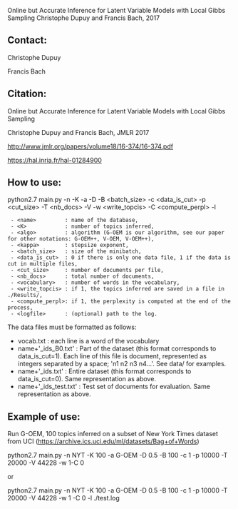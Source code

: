 Online but Accurate Inference for Latent Variable Models with Local Gibbs Sampling
Christophe Dupuy and Francis Bach, 2017

Contact:
--------
Christophe Dupuy

Francis Bach

Citation:
---------
Online but Accurate Inference for Latent Variable Models with Local Gibbs Sampling

Christophe Dupuy and Francis Bach, JMLR 2017

http://www.jmlr.org/papers/volume18/16-374/16-374.pdf

https://hal.inria.fr/hal-01284900



How to use:
-----------

python2.7 main.py -n <name> -K <K> -a <algo> -D <kappa> -B <batch_size> -c <data_is_cut> -p
<cut_size> -T <nb_docs> -V <vocabulary> -w <write_topcis> -C <compute_perpl> -l <logfile>

     - <name>         : name of the database,
     - <K>            : number of topics inferred,
     - <algo>         : algorithm (G-OEM is our algorithm, see our paper for other notations: G-OEM++, V-OEM, V-OEM++),
     - <kappa>        : stepsize exponent,
     - <batch_size>   : size of the minibatch,
     - <data_is_cut>  : 0 if there is only one data file, 1 if the data is cut in multiple files,
     - <cut_size>     : number of documents per file,
     - <nb_docs>      : total number of documents,
     - <vocabulary>   : number of words in the vocabulary,
     - <write_topcis> : if 1, the topics inferred are saved in a file in ./Results/,
     - <compute_perpl>: if 1, the perplexity is computed at the end of the process,
     - <logfile>      : (optional) path to the log.


The data files must be formatted as follows:
   - vocab.txt            : each line is a word of the vocabulary
   - name+'_ids_B0.txt'   : Part of the dataset (this format corresponds to data_is_cut=1). Each line of this file is document, represented as integers separated by a space; 'n1 n2 n3 n4...'. See data/ for examples.
   - name+'_ids.txt'      : Entire dataset (this format corresponds to data_is_cut=0). Same representation as above.
   - name+'_ids_test.txt' : Test set of documents for evaluation. Same representation as above.



Example of use:
---------------
Run G-OEM, 100 topics inferred on a subset of New York Times dataset from UCI (https://archive.ics.uci.edu/ml/datasets/Bag+of+Words)

python2.7 main.py -n NYT -K 100 -a G-OEM -D 0.5 -B 100 -c 1 -p 10000 -T 20000 -V 44228 -w 1-C 0

or 

python2.7 main.py -n NYT -K 100 -a G-OEM -D 0.5 -B 100 -c 1 -p 10000 -T 20000 -V 44228 -w 1 -C 0 -l ./test.log

